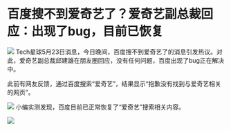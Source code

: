 # 百度搜不到爱奇艺了？爱奇艺副总裁回应：出现了bug，目前已恢复

![](https://inews.gtimg.com/news_bt/OIgBiw2yB5Rk-eLGoIYXi0yVrmvxEXiI1Qre6JXeanNsEAA/1000)
Tech星球5月23日消息，今日晚间，百度搜不到爱奇艺了的消息引发热议。对此，爱奇艺副总裁邱建雄在朋友圈回应，没有任何问题，百度出现了bug正在解决中。

此前有网友反馈，通过百度搜索“爱奇艺”，结果显示“抱歉没有找到与爱奇艺相关的网页”。

![](https://inews.gtimg.com/news_bt/OTlnJVuEkBHCrpRy2v3Vtw_9p7vChVEtT06BxgB_XKFiUAA/1000)
小编实测发现，百度目前已正常恢复了“爱奇艺”搜索相关内容。

![](https://inews.gtimg.com/news_bt/OTuWs-wgLOZJtigiBx62f1kH2fwyT5HVY_fAmAVSjBJIoAA/1000)

